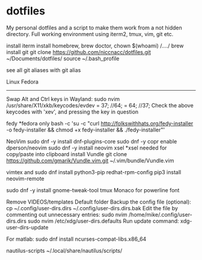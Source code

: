 dotfiles
========

My personal dotfiles and a script to make them work from a not hidden directory.
Full working environment using iterm2, tmux, vim, git etc.

install iterm
install homebrew, brew doctor, chown $(whoami) /..../
brew install git
git clone https://github.com/niccnacc/dotfiles.git ~/Documents/dotfiles/
source ~/.bash_profile

see all git aliases with git alias



Linux Fedora
____________
Swap Alt and Ctrl keys in Wayland:
sudo nvim /usr/share/X11/xkb/keycodes/evdev
<LALT> = 37; //64;
<LCTL> = 64; //37;
Check the above keycodes with 'xev', and pressing the key in question

fedy  *fedora only
bash -c 'su -c "curl http://folkswithhats.org/fedy-installer -o fedy-installer && chmod +x fedy-installer && ./fedy-installer"'

NeoVim
sudo dnf -y install dnf-plugins-core
sudo dnf -y copr enable dperson/neovim
sudo dnf -y install neovim xsel
*xsel needed for copy/paste into clipboard
install Vundle git clone https://github.com/gmarik/Vundle.vim.git ~/.vim/bundle/Vundle.vim

vimtex and 
sudo dnf install python3-pip redhat-rpm-config
pip3 install neovim-remote


sudo dnf -y install gnome-tweak-tool tmux
Monaco for powerline font

Remove VIDEOS/templates Default folder
Backup the config file (optional):
cp ~/.config/user-dirs.dirs ~/.config/user-dirs.dirs.bak
Edit the file by commenting out unnecessary entries:
sudo nvim /home/mike/.config/user-dirs.dirs
sudo nvim /etc/xdg/user-dirs.defaults
Run update command:
xdg-user-dirs-update


For matlab:
sudo dnf install ncurses-compat-libs.x86_64

nautilus-scripts
~/.local/share/nautilus/scripts/
